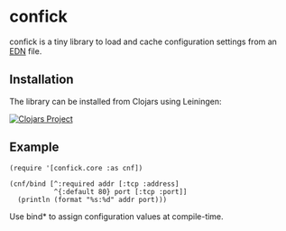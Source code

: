 # confick

confick is a tiny library to load and cache configuration settings from an [EDN](https://github.com/edn-format/edn) file.

## Installation

The library can be installed from Clojars using Leiningen:

[![Clojars Project](https://img.shields.io/clojars/v/de.dixieflatline/confick.svg)](https://clojars.org/de.dixieflatline/confick)

## Example

	(require '[confick.core :as cnf])

	(cnf/bind [^:required addr [:tcp :address]
	           ^{:default 80} port [:tcp :port]]
	  (println (format "%s:%d" addr port)))

Use bind\* to assign configuration values at compile-time.